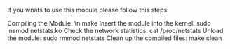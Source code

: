 If you wnats to use this module please follow this steps:

  Compiling the Module: \n
  make
  Insert the module into the kernel:
  sudo insmod netstats.ko
  Check the network statistics:
  cat /proc/netstats
  Unload the module:
  sudo rmmod netstats
  Clean up the compiled files:
  make clean
